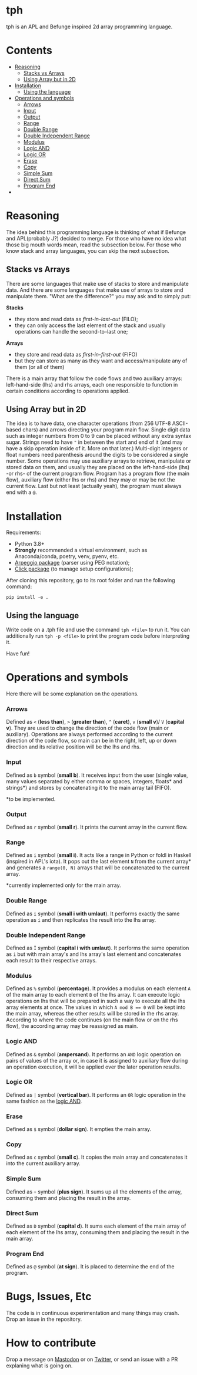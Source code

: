 # tph

tph is an APL and Befunge inspired 2d array programming language.

# Contents

* [Reasoning](#reasoning)
  * [Stacks vs Arrays](#stacks-vs-arrays)
  * [Using Array but in 2D](#using-array-but-in-2d)
* [Installation](#installation)
  * [Using the language](#using-the-language)
* [Operations and symbols](#operations-and-symbols)
    * [Arrows](#arrows)
    * [Input](#input)
    * [Output](#output)
    * [Range](#range)
    * [Double Range](#double-range)
    * [Double Independent Range](#double-independent-range)
    * [Modulus](#modulus)
    * [Logic AND](#logic-and)
    * [Logic OR](#logic-or)
    * [Erase](#erase)
    * [Copy](#copy)
    * [Simple Sum](#simple-sum)
    * [Direct Sum](#direct-sum)
    * [Program End](#program-end)
* []()


# Reasoning

The idea behind this programming language is thinking of what if Befunge and APL(probably J?) decided to merge. For those who have no idea what those big mouth words mean, read the subsection below. For those who know stack and array languages, you can skip the next subsection.

## Stacks vs Arrays

There are some languages that make use of stacks to store and manipulate data. And there are some languages that make use of arrays to store and manipulate them. "What are the difference?" you may ask and to simply put:

**Stacks**
* they store and read data as _first-in-last-out_ (FILO);
* they can only access the last element of the stack and usually operations can handle the second-to–last one;

**Arrays**
* they store and read data as _first-in-first-out_ (FIFO)
* but they can store as many as they want and access/manipulate any of them (or all of them)


There is a main array that follow the code flows and two auxiliary arrays: left-hand-side (lhs) and rhs arrays, each one responsible to function in certain conditions according to operations applied.

## Using Array but in 2D

The idea is to have data, one character operations (from 256 UTF-8 ASCII-based chars) and arrows directing your program main flow. Single digit data such as integer numbers from 0 to 9 can be placed without any extra syntax sugar. Strings need to have `"` in between the start and end of it (and may have a skip operation inside of it. More on that later.) Multi-digit integers or float numbers need parenthesis around the digits to be considered a single number. Some operations may use auxiliary arrays to retrieve, manipulate or stored data on them, and usually they are placed on the left-hand-side (lhs) -or rhs- of the current program flow. Program has a program flow (the main flow), auxiliary flow (either lhs or rhs) and they may or may be not the current flow. Last but not least (actually yeah), the program must always end with a `@`.

# Installation

Requirements: 
* Python 3.8+
* **Strongly** recommended a virtual environment, such as Anaconda/conda, poetry, venv, pyenv, etc.
* [Arpeggio package](https://textx.github.io/Arpeggio/2.0/) (parser using PEG notation);
* [Click package](https://click.palletsprojects.com/en/8.1.x/) (to manage setup configurations);

After cloning this repository, go to its root folder and run the following command:
```
pip install -e .
```

## Using the language
Write code on a .tph file and use the command `tph <file>` to run it. You can additionally run `tph -p <file>` to print the program code before interpreting it. 

Have fun!

# Operations and symbols

Here there will be some explanation on the operations.

### Arrows
Defined as `<` (**less than**), `>` (**greater than**), `^` (**caret**), `v` (**small v**)/ `V` (**capital v**). They are used to change the direction of the code flow (main or auxiliary). Operations are always performed according to the current direction of the code flow, so main can be in the right, left, up or down direction and its relative position will be the lhs and rhs.

### Input
Defined as `b` symbol (**small b**). It receives input from the user (single value, many values separated by either comma or spaces, integers, floats* and strings*) and stores by concatenating it to the main array tail (FIFO).

*to be implemented.

### Output
Defined as `r` symbol (**small r**). It prints the current array in the current flow.

### Range
Defined as `i` symbol (**small i**). It acts like a range in Python or foldl in Haskell (inspired in APL's iota). It pops out the last element `N` from the current array* and generates a `range(0, N)` arrays that will be concatenated to the current array.

*currently implemented only for the main array.

### Double Range
Defined as `ï` symbol (**small i with umlaut**). It performs exactly the same operation as `i` and then replicates the result into the lhs array.

### Double Independent Range
Defined as `Ï` symbol (**capital i with umlaut**). It performs the same operation as `i` but with main array's and lhs array's last element and concatenates each result to their respective arrays.

### Modulus
Defined as `%` symbol (**percentage**). It provides a modulus on each element `A` of the main array to each element `B` of the lhs array. It can execute logic operations on lhs that will be prepared in such a way to execute all the lhs array elements at once. The values in which `A mod B == 0` will be kept into the main array, whereas the other results will be stored in the rhs array. According to where the code continues (on the main flow or on the rhs flow), the according array may be reassigned as main.

### Logic AND
Defined as `&` symbol (**ampersand**). It performs an `AND` logic operation on pairs of values of the array or, in case it is assigned to auxiliary flow during an operation execution, it will be applied over the later operation results.

### Logic OR
Defined as `|` symbol (**vertical bar**). It performs an `OR` logic operation in the same fashion as the [logic AND](#logic-and).

### Erase
Defined as `$` symbol (**dollar sign**). It empties the main array.

### Copy
Defined as `c` symbol (**small c**). It copies the main array and concatenates it into the current auxiliary array.

### Simple Sum
Defined as `+` symbol (**plus sign**). It sums up all the elements of the array, consuming them and placing the result in the array.

### Direct Sum
Defined as `D` symbol (**capital d**). It sums each element of the main array of each element of the lhs array, consuming them and placing the result in the main array.

### Program End
Defined as `@` symbol (**at sign**). It is placed to determine the end of the program.

# Bugs, Issues, Etc
The code is in continuous experimentation and many things may crash. Drop an issue in the repository.

# How to contribute
Drop a message on [Mastodon](https://qubit-social.xyz/@dooms) or on [Twitter](https://twitter.com/byDooms), or send an issue with a PR explaning what is going on.